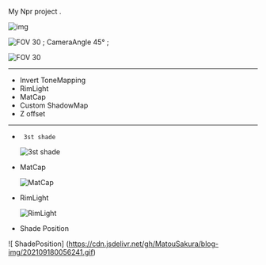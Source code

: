 My Npr project .

![img](https://cdn.jsdelivr.net/gh/MatouSakura/blog-img/202109172332097.png)

![                                                                    FOV 30 ; CameraAngle 45° ;](https://cdn.jsdelivr.net/gh/MatouSakura/blog-img/20210916160303.png)

![                                                                                FOV 30 ](https://cdn.jsdelivr.net/gh/MatouSakura/blog-img/20210916160838.png)

------

- Invert ToneMapping
- RimLight
- MatCap
- Custom ShadowMap
- Z offset

------

- ```
   3st shade
  ```

  ![                                                                            3st shade](https://cdn.jsdelivr.net/gh/MatouSakura/blog-img/202109180034208.png)

- MatCap

  ![                                                                              MatCap](https://cdn.jsdelivr.net/gh/MatouSakura/blog-img/202109180041956.png)

- RimLight

  ![                                                                           RimLight](https://cdn.jsdelivr.net/gh/MatouSakura/blog-img/202109180045630.png)

- Shade Position

 ![                                                                           ShadePosition]
(https://cdn.jsdelivr.net/gh/MatouSakura/blog-img/202109180056241.gif)